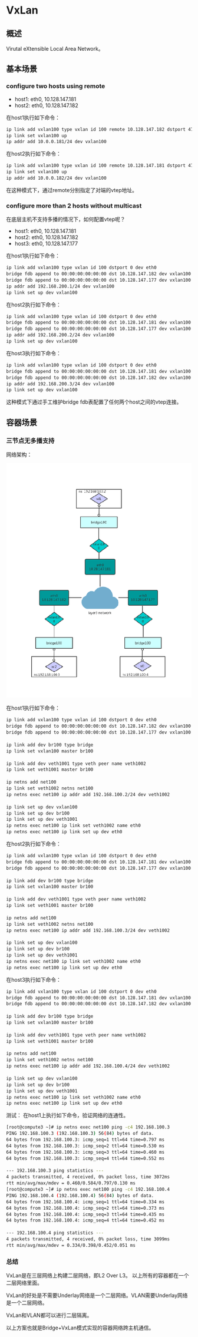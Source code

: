 # VxLan
## 概述
Virutal eXtensible Local Area Network。
## 基本场景
### configure two hosts using remote

* host1: eth0, 10.128.147.181
* host2: eth0, 10.128.147.182

在host1执行如下命令：
```sh
ip link add vxlan100 type vxlan id 100 remote 10.128.147.182 dstport 4789 dev eth0
ip link set vxlan100 up
ip addr add 10.0.0.181/24 dev vxlan100
```

在host2执行如下命令：
```sh
ip link add vxlan100 type vxlan id 100 remote 10.128.147.181 dstport 4789 dev eth0
ip link set vxlan100 up
ip addr add 10.0.0.182/24 dev vxlan100
```

在这种模式下，通过remote分别指定了对端的vtep地址。

### configure more than 2 hosts without multicast
在底层主机不支持多播的情况下，如何配置vtep呢？

* host1: eth0, 10.128.147.181
* host2: eth0, 10.128.147.182
* host3: eth0, 10.128.147.177

在host1执行如下命令：
```sh
ip link add vxlan100 type vxlan id 100 dstport 0 dev eth0
bridge fdb append to 00:00:00:00:00:00 dst 10.128.147.182 dev vxlan100
bridge fdb append to 00:00:00:00:00:00 dst 10.128.147.177 dev vxlan100
ip addr add 192.168.200.1/24 dev vxlan100
ip link set up dev vxlan100
```

在host2执行如下命令：
```sh
ip link add vxlan100 type vxlan id 100 dstport 0 dev eth0
bridge fdb append to 00:00:00:00:00:00 dst 10.128.147.181 dev vxlan100
bridge fdb append to 00:00:00:00:00:00 dst 10.128.147.177 dev vxlan100
ip addr add 192.168.200.2/24 dev vxlan100
ip link set up dev vxlan100
```

在host3执行如下命令：
```sh
ip link add vxlan100 type vxlan id 100 dstport 0 dev eth0
bridge fdb append to 00:00:00:00:00:00 dst 10.128.147.181 dev vxlan100
bridge fdb append to 00:00:00:00:00:00 dst 10.128.147.182 dev vxlan100
ip addr add 192.168.200.3/24 dev vxlan100
ip link set up dev vxlan100
```
这种模式下通过手工维护bridge fdb表配置了任何两个host之间的vtep连接。

## 容器场景
### 三节点无多播支持
网络架构：

![](pics/vxlan_base.png)

在host1执行如下命令：
```sh
ip link add vxlan100 type vxlan id 100 dstport 0 dev eth0
bridge fdb append to 00:00:00:00:00:00 dst 10.128.147.182 dev vxlan100
bridge fdb append to 00:00:00:00:00:00 dst 10.128.147.177 dev vxlan100

ip link add dev br100 type bridge
ip link set vxlan100 master br100

ip link add dev veth1001 type veth peer name veth1002
ip link set veth1001 master br100

ip netns add net100
ip link set veth1002 netns net100
ip netns exec net100 ip addr add 192.168.100.2/24 dev veth1002

ip link set up dev vxlan100
ip link set up dev br100
ip link set up dev veth1001
ip netns exec net100 ip link set veth1002 name eth0
ip netns exec net100 ip link set up dev eth0
```

在host2执行如下命令：
```sh
ip link add vxlan100 type vxlan id 100 dstport 0 dev eth0
bridge fdb append to 00:00:00:00:00:00 dst 10.128.147.181 dev vxlan100
bridge fdb append to 00:00:00:00:00:00 dst 10.128.147.177 dev vxlan100

ip link add dev br100 type bridge
ip link set vxlan100 master br100

ip link add dev veth1001 type veth peer name veth1002
ip link set veth1001 master br100

ip netns add net100
ip link set veth1002 netns net100
ip netns exec net100 ip addr add 192.168.100.3/24 dev veth1002

ip link set up dev vxlan100
ip link set up dev br100
ip link set up dev veth1001
ip netns exec net100 ip link set veth1002 name eth0
ip netns exec net100 ip link set up dev eth0
```

在host3执行如下命令：
```sh
ip link add vxlan100 type vxlan id 100 dstport 0 dev eth0
bridge fdb append to 00:00:00:00:00:00 dst 10.128.147.181 dev vxlan100
bridge fdb append to 00:00:00:00:00:00 dst 10.128.147.182 dev vxlan100

ip link add dev br100 type bridge
ip link set vxlan100 master br100

ip link add dev veth1001 type veth peer name veth1002
ip link set veth1001 master br100

ip netns add net100
ip link set veth1002 netns net100
ip netns exec net100 ip addr add 192.168.100.4/24 dev veth1002

ip link set up dev vxlan100
ip link set up dev br100
ip link set up dev veth1001
ip netns exec net100 ip link set veth1002 name eth0
ip netns exec net100 ip link set up dev eth0
```

测试：
在host1上执行如下命令，验证网络的连通性。
```sh
[root@compute3 ~]# ip netns exec net100 ping -c4 192.168.100.3
PING 192.168.100.3 (192.168.100.3) 56(84) bytes of data.
64 bytes from 192.168.100.3: icmp_seq=1 ttl=64 time=0.797 ms
64 bytes from 192.168.100.3: icmp_seq=2 ttl=64 time=0.530 ms
64 bytes from 192.168.100.3: icmp_seq=3 ttl=64 time=0.460 ms
64 bytes from 192.168.100.3: icmp_seq=4 ttl=64 time=0.552 ms

--- 192.168.100.3 ping statistics ---
4 packets transmitted, 4 received, 0% packet loss, time 3072ms
rtt min/avg/max/mdev = 0.460/0.584/0.797/0.130 ms
[root@compute3 ~]# ip netns exec net100 ping -c4 192.168.100.4
PING 192.168.100.4 (192.168.100.4) 56(84) bytes of data.
64 bytes from 192.168.100.4: icmp_seq=1 ttl=64 time=0.334 ms
64 bytes from 192.168.100.4: icmp_seq=2 ttl=64 time=0.373 ms
64 bytes from 192.168.100.4: icmp_seq=3 ttl=64 time=0.435 ms
64 bytes from 192.168.100.4: icmp_seq=4 ttl=64 time=0.452 ms

--- 192.168.100.4 ping statistics ---
4 packets transmitted, 4 received, 0% packet loss, time 3099ms
rtt min/avg/max/mdev = 0.334/0.398/0.452/0.051 ms

```
### 总结
VxLan是在三层网络上构建二层网络，即L2 Over L3。
以上所有的容器都在一个二层网络里面。

VxLan的好处是不需要Underlay网络是一个二层网络。VLAN需要Underlay网络是一个二层网络。

VxLan和VLAN都可以进行二层隔离。

以上方案也就是Bridge+VxLan模式实现的容器网络跨主机通信。
